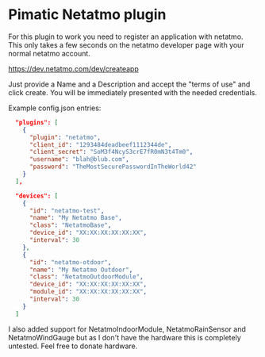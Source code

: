 Pimatic Netatmo plugin
=======================
For this plugin to work you need to register an application with netatmo.
This only takes a few seconds on the netatmo developer page with your normal netatmo account.

https://dev.netatmo.com/dev/createapp

Just provide a Name and a Description and accept the "terms of use" and click create.
You will be immediately presented with the needed credentials.


Example config.json entries:
```json
  "plugins": [
    {
      "plugin": "netatmo",
      "client_id": "1293484deadbeef1112344de",
      "client_secret": "SoM3f4NcyS3crE7fR0mN3t4Tm0",
      "username": "blah@blub.com",
      "password": "TheMostSecurePasswordInTheWorld42"
    }
  ],

  "devices": [
    {
      "id": "netatmo-test",
      "name": "My Netatmo Base",
      "class": "NetatmoBase",
      "device_id": "XX:XX:XX:XX:XX:XX",
      "interval": 30
    },
    {
      "id": "netatmo-otdoor",
      "name": "My Netatmo Outdoor",
      "class": "NetatmoOutdoorModule",
      "device_id": "XX:XX:XX:XX:XX:XX",
      "module_id": "XX:XX:XX:XX:XX:XX",
      "interval": 30
    }
  ]
```

I also added support for NetatmoIndoorModule, NetatmoRainSensor and NetatmoWindGauge
but as I don't have the hardware this is completely untested. Feel free to donate hardware.